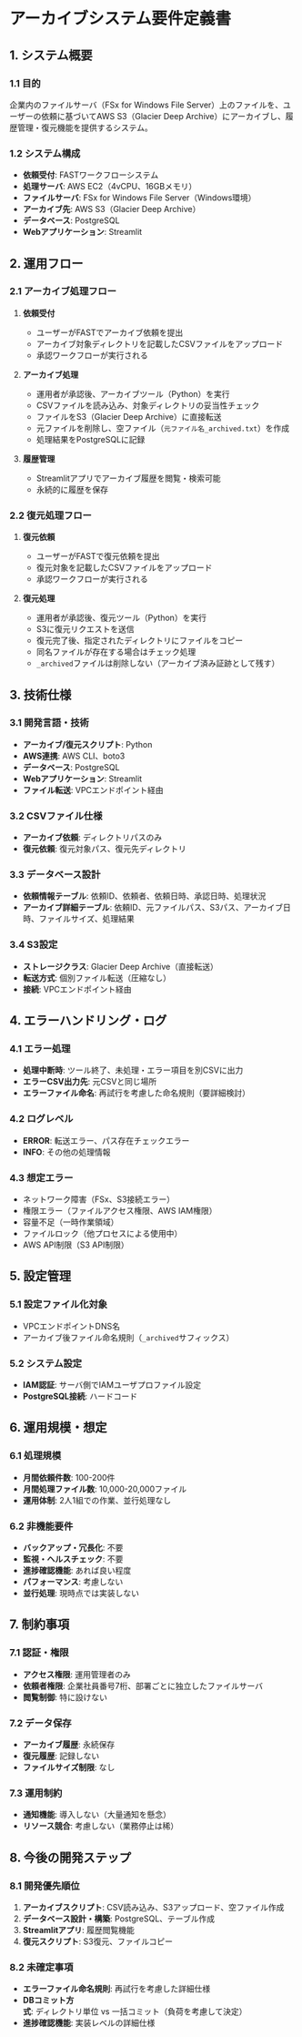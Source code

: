 # アーカイブシステム要件定義書

## 1. システム概要

### 1.1 目的
企業内のファイルサーバ（FSx for Windows File Server）上のファイルを、ユーザーの依頼に基づいてAWS S3（Glacier Deep Archive）にアーカイブし、履歴管理・復元機能を提供するシステム。

### 1.2 システム構成
- **依頼受付**: FASTワークフローシステム
- **処理サーバ**: AWS EC2（4vCPU、16GBメモリ）
- **ファイルサーバ**: FSx for Windows File Server（Windows環境）
- **アーカイブ先**: AWS S3（Glacier Deep Archive）
- **データベース**: PostgreSQL
- **Webアプリケーション**: Streamlit

## 2. 運用フロー

### 2.1 アーカイブ処理フロー
1. **依頼受付**
   - ユーザーがFASTでアーカイブ依頼を提出
   - アーカイブ対象ディレクトリを記載したCSVファイルをアップロード
   - 承認ワークフローが実行される

2. **アーカイブ処理**
   - 運用者が承認後、アーカイブツール（Python）を実行
   - CSVファイルを読み込み、対象ディレクトリの妥当性チェック
   - ファイルをS3（Glacier Deep Archive）に直接転送
   - 元ファイルを削除し、空ファイル（`元ファイル名_archived.txt`）を作成
   - 処理結果をPostgreSQLに記録

3. **履歴管理**
   - Streamlitアプリでアーカイブ履歴を閲覧・検索可能
   - 永続的に履歴を保存

### 2.2 復元処理フロー
1. **復元依頼**
   - ユーザーがFASTで復元依頼を提出
   - 復元対象を記載したCSVファイルをアップロード
   - 承認ワークフローが実行される

2. **復元処理**
   - 運用者が承認後、復元ツール（Python）を実行
   - S3に復元リクエストを送信
   - 復元完了後、指定されたディレクトリにファイルをコピー
   - 同名ファイルが存在する場合はチェック処理
   - `_archived`ファイルは削除しない（アーカイブ済み証跡として残す）

## 3. 技術仕様

### 3.1 開発言語・技術
- **アーカイブ/復元スクリプト**: Python
- **AWS連携**: AWS CLI、boto3
- **データベース**: PostgreSQL
- **Webアプリケーション**: Streamlit
- **ファイル転送**: VPCエンドポイント経由

### 3.2 CSVファイル仕様
- **アーカイブ依頼**: ディレクトリパスのみ
- **復元依頼**: 復元対象パス、復元先ディレクトリ

### 3.3 データベース設計
- **依頼情報テーブル**: 依頼ID、依頼者、依頼日時、承認日時、処理状況
- **アーカイブ詳細テーブル**: 依頼ID、元ファイルパス、S3パス、アーカイブ日時、ファイルサイズ、処理結果

### 3.4 S3設定
- **ストレージクラス**: Glacier Deep Archive（直接転送）
- **転送方式**: 個別ファイル転送（圧縮なし）
- **接続**: VPCエンドポイント経由

## 4. エラーハンドリング・ログ

### 4.1 エラー処理
- **処理中断時**: ツール終了、未処理・エラー項目を別CSVに出力
- **エラーCSV出力先**: 元CSVと同じ場所
- **エラーファイル命名**: 再試行を考慮した命名規則（要詳細検討）

### 4.2 ログレベル
- **ERROR**: 転送エラー、パス存在チェックエラー
- **INFO**: その他の処理情報

### 4.3 想定エラー
- ネットワーク障害（FSx、S3接続エラー）
- 権限エラー（ファイルアクセス権限、AWS IAM権限）
- 容量不足（一時作業領域）
- ファイルロック（他プロセスによる使用中）
- AWS API制限（S3 API制限）

## 5. 設定管理

### 5.1 設定ファイル化対象
- VPCエンドポイントDNS名
- アーカイブ後ファイル命名規則（`_archived`サフィックス）

### 5.2 システム設定
- **IAM認証**: サーバ側でIAMユーザプロファイル設定
- **PostgreSQL接続**: ハードコード

## 6. 運用規模・想定

### 6.1 処理規模
- **月間依頼件数**: 100-200件
- **月間処理ファイル数**: 10,000-20,000ファイル
- **運用体制**: 2人1組での作業、並行処理なし

### 6.2 非機能要件
- **バックアップ・冗長化**: 不要
- **監視・ヘルスチェック**: 不要
- **進捗確認機能**: あれば良い程度
- **パフォーマンス**: 考慮しない
- **並行処理**: 現時点では実装しない

## 7. 制約事項

### 7.1 認証・権限
- **アクセス権限**: 運用管理者のみ
- **依頼者権限**: 企業社員番号7桁、部署ごとに独立したファイルサーバ
- **閲覧制御**: 特に設けない

### 7.2 データ保存
- **アーカイブ履歴**: 永続保存
- **復元履歴**: 記録しない
- **ファイルサイズ制限**: なし

### 7.3 運用制約
- **通知機能**: 導入しない（大量通知を懸念）
- **リソース競合**: 考慮しない（業務停止は稀）

## 8. 今後の開発ステップ

### 8.1 開発優先順位
1. **アーカイブスクリプト**: CSV読み込み、S3アップロード、空ファイル作成
2. **データベース設計・構築**: PostgreSQL、テーブル作成
3. **Streamlitアプリ**: 履歴閲覧機能
4. **復元スクリプト**: S3復元、ファイルコピー

### 8.2 未確定事項
- **エラーファイル命名規則**: 再試行を考慮した詳細仕様
- **DBコミット方式**: ディレクトリ単位 vs 一括コミット（負荷を考慮して決定）
- **進捗確認機能**: 実装レベルの詳細仕様